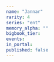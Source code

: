```yaml
---
name: "Jannar"
rarity: 4
series: "ent"
memory_alpha: ""
bigbook_tier:
events:
in_portal:
published: false
---
```


